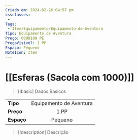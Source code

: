```yaml
---
Criado em: 2024-02-26 04:57 pm
cssclasses:
 - 
Tags:
 - Item/Equipamento/Equipamento-de-Aventura
Tipo: Equipamento de Aventura
Preço: 0000100 PE
PreçoVisivel: 1 PP
Espaço: Pequeno
NoteIcon: Item
---
```

# [[Esferas (Sacola com 1000)]]

> [!basic] Dados Básicos
> 
|            |     |
| ---------- |:---:|
| **Tipo**   |   Equipamento de Aventura   |
| **Preço**  |   1 PP   |
| **Espaço** |   Pequeno   |
>
 
> [!description] Descrição
> 
>
